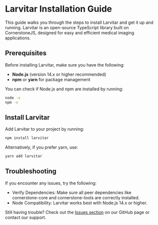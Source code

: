 # Larvitar Installation Guide

This guide walks you through the steps to install Larvitar and get it up and running. Larvitar is an open-source TypeScript library built on CornerstoneJS, designed for easy and efficient medical imaging applications.

## Prerequisites

Before installing Larvitar, make sure you have the following:

- **Node.js** (version 14.x or higher recommended)
- **npm** or **yarn** for package management

You can check if Node.js and npm are installed by running:
```bash
node -v
npm -v
```

##  Install Larvitar

Add Larvitar to your project by running:

```bash
npm install larvitar
```

Alternatively, if you prefer yarn, use:


```bash
yarn add larvitar
```

##  Troubleshooting
If you encounter any issues, try the following:

- Verify Dependencies: Make sure all peer dependencies like cornerstone-core and cornerstone-tools are correctly installed.
- Node Compatibility: Larvitar works best with Node.js 14.x or higher.
  
Still having trouble? Check out the [Issues section](https://github.com/dvisionlab/Larvitar/issues) on our GitHub page or contact our support.